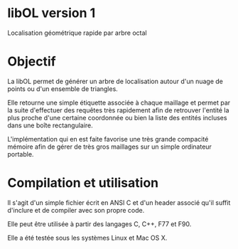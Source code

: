 # libOL version 1
Localisation géométrique rapide par arbre octal

# Objectif
La libOL permet de générer un arbre de localisation autour d'un nuage de points ou d'un ensemble de triangles.

Elle retourne une simple étiquette associée à chaque maillage et permet par la suite d'effectuer des requêtes très rapidement afin de retrouver l'entité la plus proche d'une certaine coordonnée ou bien la liste des entités incluses dans une boîte rectangulaire.

L'implémentation qui en est faite favorise une très grande compacité mémoire afin de gérer de très gros maillages sur un simple ordinateur portable.

# Compilation et utilisation
Il s'agit d'un simple fichier écrit en ANSI C et d'un header associé qu'il suffit d'inclure et de compiler avec son propre code.

Elle peut être utilisée à partir des langages C, C++, F77 et F90.

Elle a été testée sous les systèmes Linux et Mac OS X.
